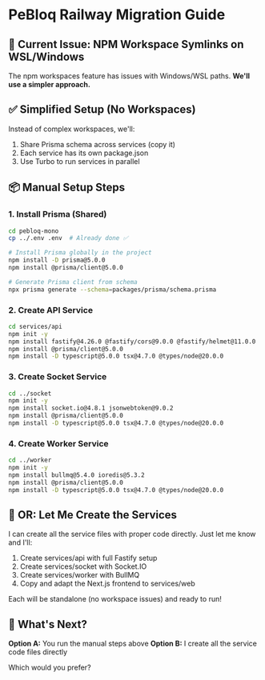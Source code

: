 # PeBloq Railway Migration Guide

## 🚨 Current Issue: NPM Workspace Symlinks on WSL/Windows

The npm workspaces feature has issues with Windows/WSL paths. **We'll use a simpler approach.**

## ✅ Simplified Setup (No Workspaces)

Instead of complex workspaces, we'll:
1. Share Prisma schema across services (copy it)
2. Each service has its own package.json
3. Use Turbo to run services in parallel

## 📦 Manual Setup Steps

### 1. Install Prisma (Shared)

```bash
cd pebloq-mono
cp ../.env .env  # Already done ✅

# Install Prisma globally in the project
npm install -D prisma@5.0.0
npm install @prisma/client@5.0.0

# Generate Prisma client from schema
npx prisma generate --schema=packages/prisma/schema.prisma
```

### 2. Create API Service

```bash
cd services/api
npm init -y
npm install fastify@4.26.0 @fastify/cors@9.0.0 @fastify/helmet@11.0.0
npm install @prisma/client@5.0.0
npm install -D typescript@5.0.0 tsx@4.7.0 @types/node@20.0.0
```

### 3. Create Socket Service

```bash
cd ../socket
npm init -y
npm install socket.io@4.8.1 jsonwebtoken@9.0.2
npm install @prisma/client@5.0.0
npm install -D typescript@5.0.0 tsx@4.7.0 @types/node@20.0.0
```

### 4. Create Worker Service

```bash
cd ../worker
npm init -y
npm install bullmq@5.4.0 ioredis@5.3.2
npm install @prisma/client@5.0.0
npm install -D typescript@5.0.0 tsx@4.7.0 @types/node@20.0.0
```

## 🎯 OR: Let Me Create the Services

I can create all the service files with proper code directly. Just let me know and I'll:

1. Create services/api with full Fastify setup
2. Create services/socket with Socket.IO
3. Create services/worker with BullMQ
4. Copy and adapt the Next.js frontend to services/web

Each will be standalone (no workspace issues) and ready to run!

## 🚀 What's Next?

**Option A:** You run the manual steps above
**Option B:** I create all the service code files directly

Which would you prefer?
